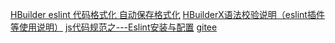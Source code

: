 
[HBuilder eslint 代码格式化 自动保存格式化](https://ask.dcloud.net.cn/article/36422)
[HBuilderX语法校验说明（eslint插件等使用说明）](https://ask.dcloud.net.cn/article/36064)
[js代码规范之---Eslint安装与配置](https://segmentfault.com/a/1190000016311421)
[gitee](https://gitee.com/dcloud/uni-app/blob/master/package.json)
